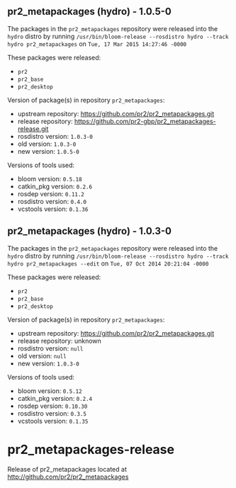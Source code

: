 ## pr2_metapackages (hydro) - 1.0.5-0

The packages in the `pr2_metapackages` repository were released into the `hydro` distro by running `/usr/bin/bloom-release --rosdistro hydro --track hydro pr2_metapackages` on `Tue, 17 Mar 2015 14:27:46 -0000`

These packages were released:
- `pr2`
- `pr2_base`
- `pr2_desktop`

Version of package(s) in repository `pr2_metapackages`:
- upstream repository: https://github.com/pr2/pr2_metapackages.git
- release repository: https://github.com/pr2-gbp/pr2_metapackages-release.git
- rosdistro version: `1.0.3-0`
- old version: `1.0.3-0`
- new version: `1.0.5-0`

Versions of tools used:
- bloom version: `0.5.18`
- catkin_pkg version: `0.2.6`
- rosdep version: `0.11.2`
- rosdistro version: `0.4.0`
- vcstools version: `0.1.36`


## pr2_metapackages (hydro) - 1.0.3-0

The packages in the `pr2_metapackages` repository were released into the `hydro` distro by running `/usr/bin/bloom-release --rosdistro hydro --track hydro pr2_metapackages --edit` on `Tue, 07 Oct 2014 20:21:04 -0000`

These packages were released:
- `pr2`
- `pr2_base`
- `pr2_desktop`

Version of package(s) in repository `pr2_metapackages`:
- upstream repository: https://github.com/pr2/pr2_metapackages.git
- release repository: unknown
- rosdistro version: `null`
- old version: `null`
- new version: `1.0.3-0`

Versions of tools used:
- bloom version: `0.5.12`
- catkin_pkg version: `0.2.4`
- rosdep version: `0.10.30`
- rosdistro version: `0.3.5`
- vcstools version: `0.1.35`


pr2_metapackages-release
========================

Release of pr2_metapackages located at http://github.com/pr2/pr2_metapackages
